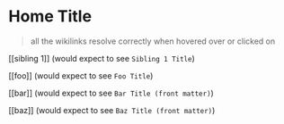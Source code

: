 # Home Title

> all the wikilinks resolve correctly when hovered over or clicked on

[[sibling 1]] (would expect to see `Sibling 1 Title`)

[[foo]] (would expect to see `Foo Title`)

[[bar]] (would expect to see `Bar Title (front matter)`)

[[baz]] (would expect to see `Baz Title (front matter)`)

